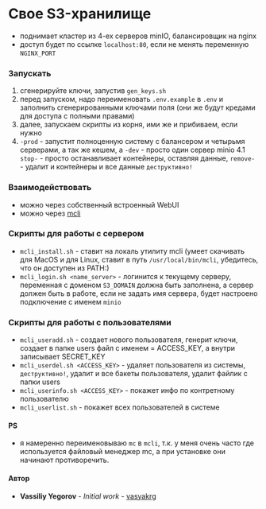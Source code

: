 # Свое S3-хранилище

- поднимает кластер из 4-ех серверов minIO, балансировщик на nginx
- доступ будет по ссылке `localhost:80`, если не менять переменную `NGINX_PORT`

### Запускать

1. сгенерируйте ключи, запустив `gen_keys.sh`
2. перед запуском, надо переименовать `.env.example` в `.env` и заполнить сгенерированными ключами поля (они же будут кредами для доступа с полными правами)
3. далее, запускаем скрипты из корня, ими же и прибиваем, если нужно
4. `-prod` - запустит полноценную систему с балансером и четырьмя серверами, а так же кешем, а `-dev` - просто один сервер minio
4.1 `stop-` - просто останавливает контейнеры, оставляя данные, `remove-` - удалит и контейнеры и все данные `деструктивно!`

### Взаимодействовать

- можно через собственный встроенный WebUI
- можно через [mcli](https://min.io/download#/)

### Скрипты для работы с сервером

- `mcli_install.sh` - ставит на локаль утилиту mcli (умеет скачивать для MacOS и для Linux, ставит в путь `/usr/local/bin/mcli`, убедитесь, что он доступен из PATH:)
- `mcli_login.sh <name_server>` - логинится к текущему серверу, переменная с доменом `S3_DOMAIN` должна быть заполнена, а сервер должен быть в работе, если не задать имя сервера, будет настроено подключение с именем `minio`

### Скрипты для работы с пользователями

- `mcli_useradd.sh` - создает нового пользователя, генерит ключи, создает в папке users файл с именем = ACCESS_KEY, а внутри записывает SECRET_KEY
- `mcli_userdel.sh <ACCESS_KEY>` - удаляет пользователя из системы, `деструктивно!`, удалит и все бакеты пользователя, удалит файлик с папки users
- `mcli_userinfo.sh <ACCESS_KEY>` - покажет инфо по контретному пользователю
- `mcli_userlist.sh` - покажет всех пользователей в системе

#### PS
- я намеренно переименовываю `mc` в `mcli`, т.к. у меня очень часто где используется файловый менеджер mc, а при установке они начинают противоречить.

#### Автор
   * **Vassiliy Yegorov** - *Initial work* - [vasyakrg](https://github.com/)
